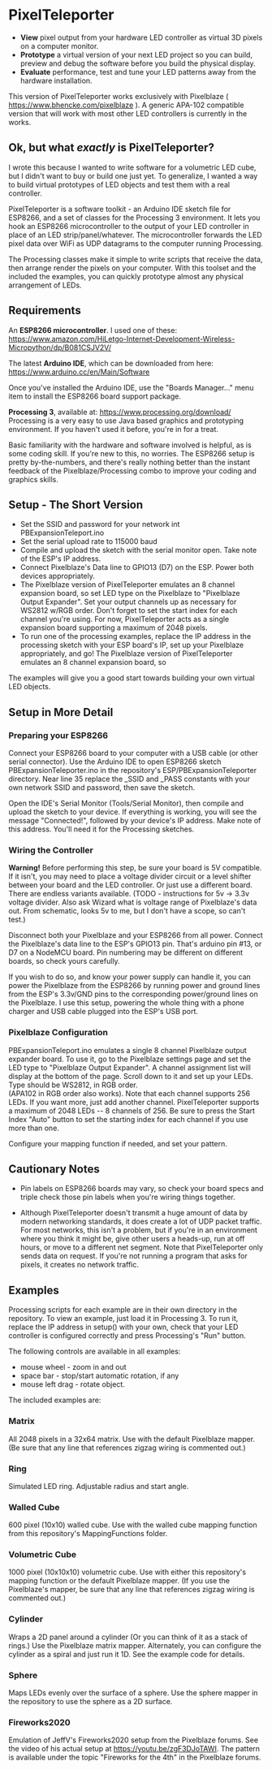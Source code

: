 # PixelTeleporter
- **View** pixel output from your hardware LED controller as virtual 3D pixels on a computer monitor.  
- **Prototype** a virtual version of your next LED project so you can build, preview and debug the software before you build
the physical display.
- **Evaluate** performance, test and tune your LED patterns away from the hardware installation. 

This version of PixelTeleporter works exclusively with Pixelblaze ( https://www.bhencke.com/pixelblaze ).
A generic APA-102 compatible version that will work with most other LED controllers is currently in the works.

## Ok, but what *exactly* is PixelTeleporter?
I wrote this because I wanted to write software for a volumetric LED cube, but I didn't want to 
buy or build one just yet.  To generalize, I wanted a way to build virtual prototypes of LED
objects and test them with a real controller.

PixelTeleporter is a software toolkit - an Arduino IDE sketch file for ESP8266, and a set of classes for
the Processing 3 environment.  It lets you hook an ESP8266 microcontroller to the output of your LED
controller in place of an LED strip/panel/whatever.  The microcontroller forwards the LED pixel data over
WiFi as UDP datagrams to the computer running Processing.

The Processing classes make it simple to write scripts that receive the data, then arrange render the pixels on your
computer.  With this toolset and the included the examples, you can quickly prototype almost any physical 
arrangement of LEDs.

## Requirements
An **ESP8266 microcontroller**.  I used one of these:
  https://www.amazon.com/HiLetgo-Internet-Development-Wireless-Micropython/dp/B081CSJV2V/
  
The latest **Arduino IDE**, which can be downloaded from here:
https://www.arduino.cc/en/Main/Software

Once you've installed the Arduino IDE, use the "Boards Manager..." menu item to 
install the ESP8266 board support package.  

**Processing 3**, available at:
https://www.processing.org/download/
Processing is a very easy to use Java based graphics and prototyping environment.  If you 
haven't used it before, you're in for a treat.  

Basic familiarity with the hardware and software involved is helpful, as is some coding
skill.  If you're new to this, no worries.  The ESP8266 setup is pretty by-the-numbers, and
there's really nothing better than the instant feedback of the Pixelblaze/Processing combo to
improve your coding and graphics skills.


## Setup - The Short Version
- Set the SSID and password for your network int PBExpansionTeleport.ino
- Set the serial upload rate to 115000 baud
- Compile and upload the sketch with the serial monitor open.  Take note of the ESP's IP address.
- Connect Pixelblaze's Data line to GPIO13 (D7) on the ESP.  Power both devices appropriately.
- The Pixelblaze version of PixelTeleporter emulates an 8 channel expansion board, so set LED type
on the Pixelblaze to "Pixelblaze Output Expander".  Set your output channels up as necessary for 
WS2812 w/RGB order. Don't forget to set the start index for each channel you're using. For now,
PixelTeleporter acts as a single expansion board supporting a maximum of 2048 pixels.
- To run one of the processing examples, replace the IP address in the processing sketch with your
ESP board's IP, set up your Pixelblaze appropriately, and go!  The Pixelblaze version
of PixelTeleporter emulates an 8 channel expansion board, so 

The examples will give you a good start towards building your own virtual LED objects.

## Setup in More Detail
### Preparing your ESP8266
Connect your ESP8266 board to your computer with a USB cable (or other serial connector). Use the Arduino
IDE to open ESP8266 sketch PBExpansionTeleporter.ino in the repository's ESP/PBExpansionTeleporter directory.
Near line 35 replace the _SSID and _PASS constants with your own network SSID and password, then save the sketch.  

Open the IDE's Serial Monitor (Tools/Serial Monitor), then compile and upload the sketch to your device.  If 
everything is working, you will see the message "Connected!", followed by your device's IP address.  Make note
of this address.  You'll need it for the Processing sketches.

### Wiring the Controller
**Warning!** Before performing this step, be sure your board is 5V compatible. If it isn't, you may need
to place a voltage divider circuit or a level shifter between your board and the LED controller. Or just
use a different board. There are endless variants available. (TODO - instructions for 5v -> 3.3v voltage divider.
Also ask Wizard what is voltage range of Pixelblaze's data out.  From schematic, looks 5v to me, but I don't have
a scope, so can't test.)

Disconnect both your Pixelblaze and your ESP8266 from all power.  Connect the Pixelblaze's data line to 
the ESP's GPIO13 pin. That's arduino pin #13, or D7 on a NodeMCU board. Pin numbering may be different 
on different boards, so check yours carefully. 

If you wish to do so, and know your power supply can handle it, you can power the Pixelblaze from the 
ESP8266 by running power and ground lines from the ESP's 3.3v/GND pins to the corresponding power/ground
lines on the Pixelblaze.  I use this setup, powering the whole thing with a phone charger and USB cable
plugged into the ESP's USB port.

### Pixelblaze Configuration
PBExpansionTeleport.ino emulates a single 8 channel Pixelblaze output expander board.  To use it, go to the 
Pixelblaze settings page and set the LED type to "Pixelblaze Output Expander".  A channel assignment list will
display at the bottom of the page.  Scroll down to it and set up your LEDs.  Type should be WS2812, in RGB order.  
(APA102 in RGB order also works).  Note that each channel supports 256 LEDs.  If you want more, just add another 
channel. PixelTeleporter supports a maximum of 2048 LEDs -- 8 channels of 256.  Be sure to press the Start Index "Auto" 
button to set the starting index for each channel if you use more than one.

Configure your mapping function if needed, and set your pattern.

## Cautionary Notes
- Pin labels on ESP8266 boards may vary, so check your board specs and triple check
those pin labels when you're wiring things together.

- Although PixelTeleporter doesn't transmit a huge amount of data by modern
networking standards, it does create a lot of UDP packet traffic.  For most networks, this isn't a 
problem, but if you're in an environment where you think it might be, give other users
a heads-up, run at off hours, or move to a different net segment.  Note that PixelTeleporter only
sends data on request.  If you're not running a program that asks for pixels, it creates no network
traffic.

## Examples
Processing scripts for each example are in their own directory in the repository. To
view an example, just load it in Processing 3. To run it, replace the IP address in 
setup() with your own, check that your LED controller is configured correctly
and press Processing's "Run" button.

The following controls are available in all examples:
- mouse wheel - zoom in and out
- space bar - stop/start automatic rotation, if any
- mouse left drag - rotate object.

The included examples are:

### Matrix
All 2048 pixels in a 32x64 matrix.  Use with the default Pixelblaze mapper.
(Be sure that any line that references zigzag wiring is commented out.) 

### Ring
Simulated LED ring.  Adjustable radius and start angle.

### Walled Cube
600 pixel (10x10) walled cube.  Use with the walled cube mapping function from
this repository's MappingFunctions folder.

### Volumetric Cube
1000 pixel (10x10x10) volumetric cube. Use with either this
repository's mapping function or the default Pixelblaze mapper.
(If you use the Pixelblaze's mapper, be sure that any line that
references zigzag wiring is commented out.)

### Cylinder
Wraps a 2D panel around a cylinder (Or you can think of it as a
stack of rings.)  Use the Pixelblaze matrix mapper.   Alternately,
you can configure the cylinder as a spiral and just run it 
1D.  See the example code for details.

### Sphere
Maps LEDs evenly over the surface of a sphere.  Use the sphere mapper
in the repository to use the sphere as a 2D surface. 

### Fireworks2020
Emulation of JeffV's Fireworks2020 setup from the Pixelblaze forums. See the video
of his actual setup at  https://youtu.be/zgF3DJoTAWI.  The pattern is available under
the topic "Fireworks for the 4th" in the Pixelblaze forums.
  
